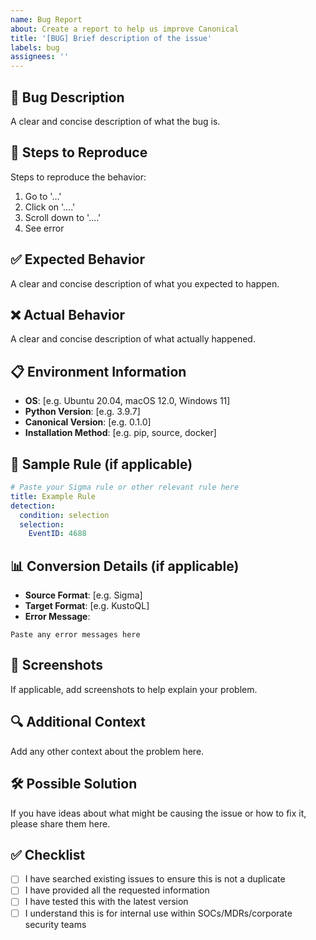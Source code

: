 ```yaml
---
name: Bug Report
about: Create a report to help us improve Canonical
title: '[BUG] Brief description of the issue'
labels: bug
assignees: ''
---
```


## 🐛 Bug Description
A clear and concise description of what the bug is.

## 🔄 Steps to Reproduce
Steps to reproduce the behavior:
1. Go to '...'
2. Click on '....'
3. Scroll down to '....'
4. See error

## ✅ Expected Behavior
A clear and concise description of what you expected to happen.

## ❌ Actual Behavior
A clear and concise description of what actually happened.

## 📋 Environment Information
- **OS**: [e.g. Ubuntu 20.04, macOS 12.0, Windows 11]
- **Python Version**: [e.g. 3.9.7]
- **Canonical Version**: [e.g. 0.1.0]
- **Installation Method**: [e.g. pip, source, docker]

## 📄 Sample Rule (if applicable)
```yaml
# Paste your Sigma rule or other relevant rule here
title: Example Rule
detection:
  condition: selection
  selection:
    EventID: 4688
```

## 📊 Conversion Details (if applicable)
- **Source Format**: [e.g. Sigma]
- **Target Format**: [e.g. KustoQL]
- **Error Message**: 
```
Paste any error messages here
```

## 📸 Screenshots
If applicable, add screenshots to help explain your problem.

## 🔍 Additional Context
Add any other context about the problem here.

## 🛠️ Possible Solution
If you have ideas about what might be causing the issue or how to fix it, please share them here.

## ✅ Checklist
- [ ] I have searched existing issues to ensure this is not a duplicate
- [ ] I have provided all the requested information
- [ ] I have tested this with the latest version
- [ ] I understand this is for internal use within SOCs/MDRs/corporate security teams 